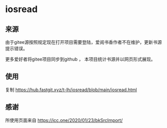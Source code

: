 # iosread

## 来源
 由于gitee源按照规定现在打开项目需要登陆，爱阅书香作者不在维护，更新书源提示错误。

 更多爱好者将gitee项目同步到github ， 本项目统计书源并以网页形式展现。
 
## 使用

 复制 https://hub.fastgit.xyz/t-lh/iosread/blob/main/iosread.html



## 感谢

 所使用页面来自 <https://icc.one/2020/01/23/bkSrcImport/>
